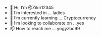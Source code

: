 - 👋 Hi, I’m @Zikri12345
- 👀 I’m interested in ... ladies
- 🌱 I’m currently learning ... Cryptocurrency
- 💞️ I’m looking to collaborate on ...yes
- 📫 How to reach me ... yogyzbc99

<!---
Zikri12345/Zikri12345 is a ✨ special ✨ repository because its `README.md` (this file) appears on your GitHub profile.
You can click the Preview link to take a look at your changes.
--->
